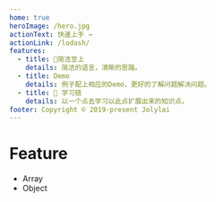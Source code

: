 ```yaml
---
home: true
heroImage: /hero.jpg
actionText: 快速上手 →
actionLink: /lodash/
features:
  - title: 🍵简洁至上
    details: 简洁的语言，清晰的思路。
  - title: Demo
    details: 例子配上相应的Demo，更好的了解问题解决问题。
  - title: 🎉 学习链
    details: 以一个点去学习以此点扩展出来的知识点。
footer: Copyright © 2019-present Jolylai
---
```


# Feature

- Array
- Object
